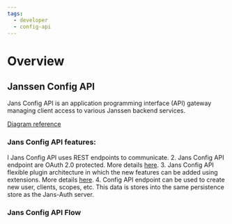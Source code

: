 ```yaml
---
tags:
  - developer
  - config-api
---
```


# Overview

## Janssen Config API
Jans Config API is an application programming interface (API) gateway managing client access to various Janssen backend services.

[Diagram reference](../../assets/jans-config-api-components.xml)


### Jans Config API features:
l  Jans Config API uses REST endpoints to communicate.
2. Jans Config API endpoint are OAuth 2.0 protected. More details [here](./authorization.md).
3. Jans Config API flexible plugin architecture in which the new features can be added using extensions. More details [here](./plugins.md).
4. Config API endpoint can be used to create new user, clients, scopes, etc. This data is stores into the same persistence store as the Jans-Auth server.


### Jans Config API Flow

